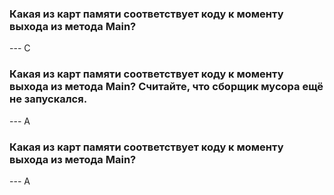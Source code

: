 <h3>Какая из карт памяти соответствует коду к моменту выхода из метода Main?</h3>
--- C

<h3>Какая из карт памяти соответствует коду к моменту выхода из метода Main? Считайте, что сборщик мусора ещё не запускался.</h3>
--- A

<h3>Какая из карт памяти соответствует коду к моменту выхода из метода Main?</h3>
--- A